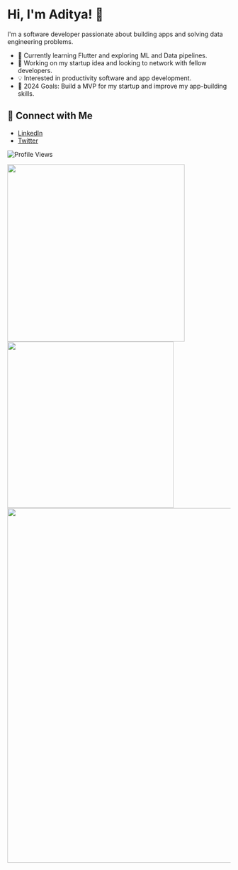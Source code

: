 # Hi, I'm Aditya! 👋

I'm a software developer passionate about building apps and solving data engineering problems.

- 🌱 Currently learning Flutter and exploring ML and Data pipelines.
- 🚀 Working on my startup idea and looking to network with fellow developers.
- 💡 Interested in productivity software and app development.
- 🎯 2024 Goals: Build a MVP for my startup and improve my app-building skills.

## 🔗 Connect with Me
- [LinkedIn](https://www.linkedin.com/in/aditya-tiwari-587833203/)
- [Twitter](https://x.com/Aditya_T007)

![Profile Views](https://komarev.com/ghpvc/?username=Aditya-Tiwari-07&color=blue)

<img src="https://github-readme-streak-stats.herokuapp.com/?user=Aditya-Tiwari-07&theme=radical" width="400px" /> <img src="https://github-readme-stats.vercel.app/api?username=Aditya-Tiwari-07&show_icons=true&theme=radical" width="375px" />
<img src="https://github-profile-summary-cards.vercel.app/api/cards/profile-details?username=Aditya-Tiwari-07&theme=radical" width="800px" />
